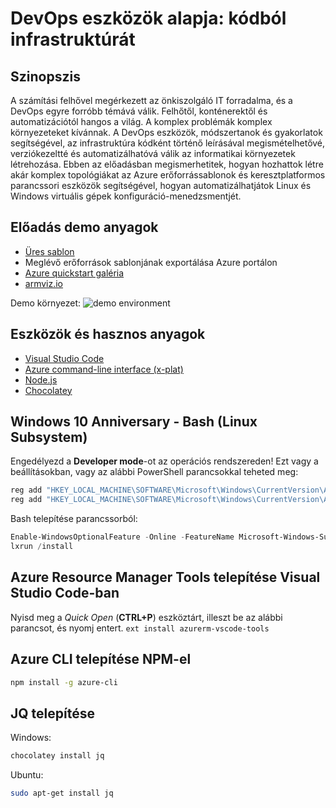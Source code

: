 # DevOps eszközök alapja: kódból infrastruktúrát 

## Szinopszis
     
A számítási felhővel megérkezett az önkiszolgáló IT forradalma, és a DevOps egyre forróbb témává válik. Felhőtől, konténerektől és automatizációtól hangos a világ.
A komplex problémák komplex környezeteket kívánnak. A DevOps eszközök, módszertanok és gyakorlatok segítségével, az infrastruktúra kódként történő leírásával megismételhetővé,
verziókezeltté és automatizálhatóvá válik az informatikai környezetek létrehozása. Ebben az előadásban megismerhetitek, hogyan hozhattok létre akár komplex topológiákat
az Azure erőforrássablonok és keresztplatformos parancssori eszközök segítségével, hogyan automatizálhatjátok Linux és Windows virtuális gépek konfiguráció-menedzsmentjét.

## Előadás demo anyagok

* [Üres sablon](../blob/master/Session1-Introduction_to_DevOps-Infrastructure_as_Code/empty.json)
* Meglévő erőforrások sablonjának exportálása Azure portálon
* [Azure quickstart galéria](https://github.com/Azure/azure-quickstart-templates)
* [armviz.io](http://armviz.io/)

Demo környezet:
![demo environment](../blob/master/Session1-Introduction_to_DevOps-Infrastructure_as_Code/customscript.png)

## Eszközök és hasznos anyagok

* [Visual Studio Code](https://code.visualstudio.com/)
* [Azure command-line interface (x-plat)](https://azure.microsoft.com/en-us/downloads/)
* [Node.js](https://nodejs.org/en/)
* [Chocolatey](https://chocolatey.org/)

## Windows 10 Anniversary - Bash (Linux Subsystem)

Engedélyezd a **Developer mode**-ot az operációs rendszereden! Ezt vagy a beállításokban, vagy az alábbi PowerShell parancsokkal teheted meg:

```powershell
reg add "HKEY_LOCAL_MACHINE\SOFTWARE\Microsoft\Windows\CurrentVersion\AppModelUnlock" /t REG_DWORD /f /v "AllowAllTrustedApps" /d "1"
reg add "HKEY_LOCAL_MACHINE\SOFTWARE\Microsoft\Windows\CurrentVersion\AppModelUnlock" /t REG_DWORD /f /v "AllowDevelopmentWithoutDevLicense" /d "1"
``` 

Bash telepítése parancssorból:

```powershell
Enable-WindowsOptionalFeature -Online -FeatureName Microsoft-Windows-Subsystem-Linux
lxrun /install
```

## Azure Resource Manager Tools telepítése Visual Studio Code-ban

Nyisd meg a *Quick Open* (**CTRL+P**) eszköztárt, illeszt be az alábbi parancsot, és nyomj entert.
`ext install azurerm-vscode-tools`

## Azure CLI telepítése NPM-el

```bash
npm install -g azure-cli
```

## JQ telepítése 

Windows:

```powershell
chocolatey install jq
```

Ubuntu:

```bash
sudo apt-get install jq
```